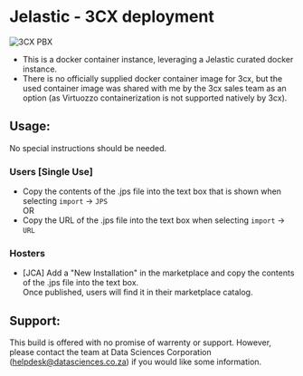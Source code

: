# Jelastic - 3CX deployment
![3CX PBX](https://www.3cx.com/wp-content/uploads/2018/08/logo-3.png)
* This is a docker container instance, leveraging a Jelastic curated docker instance.
* There is no officially supplied docker container image for 3cx, but the used container image was shared with me by the 3cx sales team as an option (as Virtuozzo containerization is not supported natively by 3cx).
## Usage:
No special instructions should be needed. 
### Users [Single Use]
* Copy the contents of the .jps file into the text box that is shown when selecting ``import`` -> ``JPS`` \
OR
* Copy the URL of the .jps file into the text box when selecting ``import`` -> ``URL``
### Hosters
* [JCA] Add a "New Installation" in the marketplace and copy the contents of the .jps file into the text box. \
Once published, users will find it in their marketplace catalog.

## Support:
This build is offered with no promise of warrenty or support.
However, please contact the team at Data Sciences Corporation (helpdesk@datasciences.co.za) if you would like some information.

